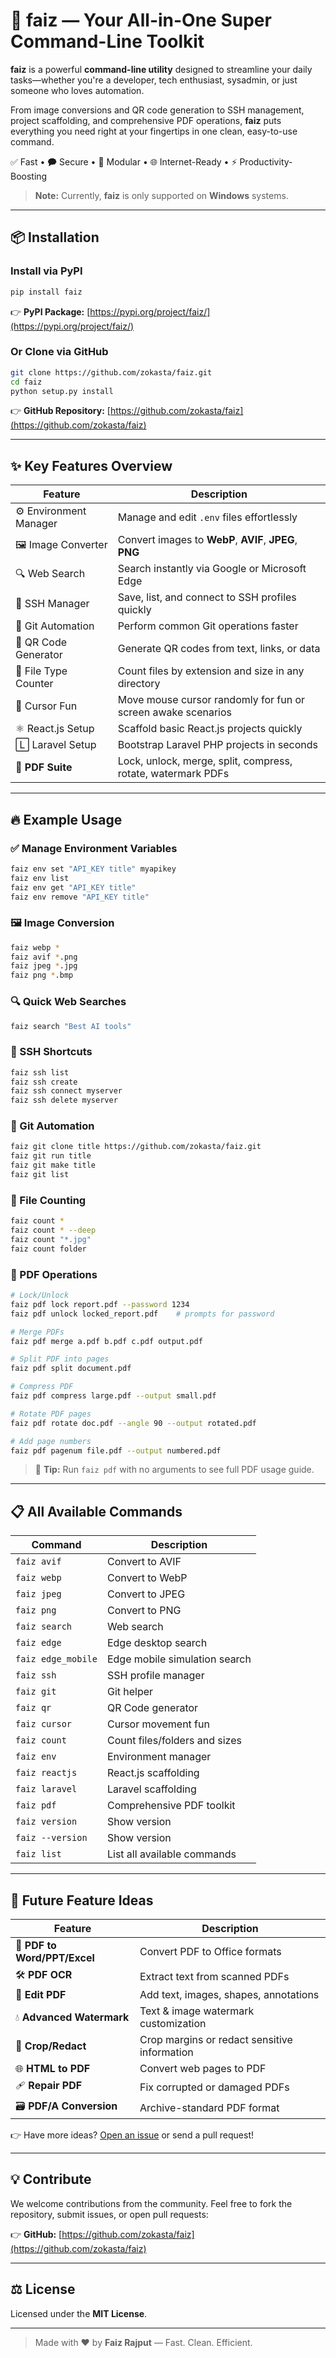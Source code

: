 # 🚀 **faiz** — Your All-in-One Super Command-Line Toolkit

**faiz** is a powerful **command-line utility** designed to streamline your daily tasks—whether you're a developer, tech enthusiast, sysadmin, or just someone who loves automation.

From image conversions and QR code generation to SSH management, project scaffolding, and comprehensive PDF operations, **faiz** puts everything you need right at your fingertips in one clean, easy-to-use command.

✅ Fast • 🗭️ Secure • 🔧 Modular • 🌐 Internet-Ready • ⚡ Productivity-Boosting

> **Note:** Currently, **faiz** is only supported on **Windows** systems.

---

## 📦 Installation

### Install via **PyPI**

```bash
pip install faiz
```

👉 **PyPI Package:** [https://pypi.org/project/faiz/](https://pypi.org/project/faiz/)

### Or Clone via **GitHub**

```bash
git clone https://github.com/zokasta/faiz.git
cd faiz
python setup.py install
```

👉 **GitHub Repository:** [https://github.com/zokasta/faiz](https://github.com/zokasta/faiz)

---

## ✨ Key Features Overview

| Feature                | Description                                                  |
| ---------------------- | ------------------------------------------------------------ |
| ⚙️ Environment Manager | Manage and edit `.env` files effortlessly                    |
| 🖼️ Image Converter    | Convert images to **WebP**, **AVIF**, **JPEG**, **PNG**      |
| 🔍 Web Search          | Search instantly via Google or Microsoft Edge                |
| 🔑 SSH Manager         | Save, list, and connect to SSH profiles quickly              |
| 🐙 Git Automation      | Perform common Git operations faster                         |
| 📱 QR Code Generator   | Generate QR codes from text, links, or data                  |
| 🧮 File Type Counter   | Count files by extension and size in any directory           |
| 👟 Cursor Fun          | Move mouse cursor randomly for fun or screen awake scenarios |
| ⚛️ React.js Setup      | Scaffold basic React.js projects quickly                     |
| 🄻 Laravel Setup       | Bootstrap Laravel PHP projects in seconds                    |
| 📄 **PDF Suite**       | Lock, unlock, merge, split, compress, rotate, watermark PDFs |

---

## 🔥 Example Usage

### ✅ Manage Environment Variables

```bash
faiz env set "API_KEY title" myapikey
faiz env list
faiz env get "API_KEY title"
faiz env remove "API_KEY title"
```

### 🖼️ Image Conversion

```bash
faiz webp *
faiz avif *.png
faiz jpeg *.jpg
faiz png *.bmp
```

### 🔍 Quick Web Searches

```bash
faiz search "Best AI tools"
```

### 🔑 SSH Shortcuts

```bash
faiz ssh list
faiz ssh create
faiz ssh connect myserver
faiz ssh delete myserver
```

### 🐙 Git Automation

```bash
faiz git clone title https://github.com/zokasta/faiz.git
faiz git run title
faiz git make title
faiz git list
```

### 🧮 File Counting

```bash
faiz count *
faiz count * --deep
faiz count "*.jpg"
faiz count folder
```

### 📄 PDF Operations

```bash
# Lock/Unlock
faiz pdf lock report.pdf --password 1234
faiz pdf unlock locked_report.pdf    # prompts for password

# Merge PDFs
faiz pdf merge a.pdf b.pdf c.pdf output.pdf

# Split PDF into pages
faiz pdf split document.pdf

# Compress PDF
faiz pdf compress large.pdf --output small.pdf

# Rotate PDF pages
faiz pdf rotate doc.pdf --angle 90 --output rotated.pdf

# Add page numbers
faiz pdf pagenum file.pdf --output numbered.pdf
```

> 🔧 **Tip:** Run `faiz pdf` with no arguments to see full PDF usage guide.

---

## 📋 All Available Commands

| Command            | Description                   |
| ------------------ | ----------------------------- |
| `faiz avif`        | Convert to AVIF               |
| `faiz webp`        | Convert to WebP               |
| `faiz jpeg`        | Convert to JPEG               |
| `faiz png`         | Convert to PNG                |
| `faiz search`      | Web search                    |
| `faiz edge`        | Edge desktop search           |
| `faiz edge_mobile` | Edge mobile simulation search |
| `faiz ssh`         | SSH profile manager           |
| `faiz git`         | Git helper                    |
| `faiz qr`          | QR Code generator             |
| `faiz cursor`      | Cursor movement fun           |
| `faiz count`       | Count files/folders and sizes |
| `faiz env`         | Environment manager           |
| `faiz reactjs`     | React.js scaffolding          |
| `faiz laravel`     | Laravel scaffolding           |
| `faiz pdf`         | Comprehensive PDF toolkit     |
| `faiz version`     | Show version                  |
| `faiz --version`   | Show version                  |
| `faiz list`        | List all available commands   |

---

## 🌱 Future Feature Ideas

| Feature                      | Description                                  |
| ---------------------------- | -------------------------------------------- |
| 📄 **PDF to Word/PPT/Excel** | Convert PDF to Office formats                |
| 🛠️ **PDF OCR**              | Extract text from scanned PDFs               |
| 🎨 **Edit PDF**              | Add text, images, shapes, annotations        |
| 💧 **Advanced Watermark**    | Text & image watermark customization         |
| 📐 **Crop/Redact**           | Crop margins or redact sensitive information |
| 🌐 **HTML to PDF**           | Convert web pages to PDF                     |
| 🩹 **Repair PDF**            | Fix corrupted or damaged PDFs                |
| 🗃️ **PDF/A Conversion**     | Archive-standard PDF format                  |

👉 Have more ideas? [Open an issue](https://github.com/zokasta/faiz/issues) or send a pull request!

---

## 💡 Contribute

We welcome contributions from the community. Feel free to fork the repository, submit issues, or open pull requests:

👉 **GitHub:** [https://github.com/zokasta/faiz](https://github.com/zokasta/faiz)

---

## ⚖️ License

Licensed under the **MIT License**.

---

> Made with ❤️ by **Faiz Rajput** — Fast. Clean. Efficient.

